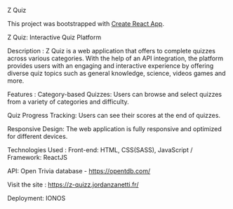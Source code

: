 Z Quiz

This project was bootstrapped with [Create React App](https://github.com/facebook/create-react-app).

Z Quiz: Interactive Quiz Platform

Description :
Z Quiz is a web application that offers to complete quizzes across various categories. With the help of an API integration, the platform provides users with an engaging and interactive experience by offering diverse quiz topics such as general knowledge, science, videos games and more.

Features :
Category-based Quizzes: Users can browse and select quizzes from a variety of categories and difficulty.

Quiz Progress Tracking: Users can see their scores at the end of quizzes.

Responsive Design: The web application is fully responsive and optimized for different devices.

Technologies Used :
Front-end: HTML, CSS(SASS), JavaScript / Framework: ReactJS

API: Open Trivia database - https://opentdb.com/

Visit the site : https://z-quizz.jordanzanetti.fr/

Deployment: IONOS

